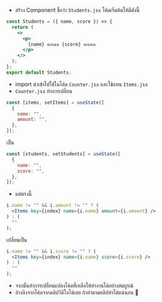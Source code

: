 - สร้าง Component ชื่อว่า `Students.jsx` โค้ดเริ่มต้นให้มีดังนี้

```jsx
const Students = ({ name, score }) => {
  return (
    <>
      <p>
        {name} คะแนน {score} คะแนน
      </p>
    </>
  );
};
export default Students;
```

- import นำเข้าไปใช้ในโค้ด `Counter.jsx` และใช้แทน `Items.jsx`
- `Counter.jsx` ทำการเปลี่ยน

```jsx
const [items, setItems] = useState([
  {
    name: "",
    amount: "",
  },
]);
```

เป็น

```jsx
const [students, setStudents] = useState([
  {
    name: "",
    score: "",
  },
]);
```

- แต่ตรงนี้

```jsx
i.name != "" && i.amount != "" ? (
  <Items key={index} name={i.name} amount={i.amount} />
) : (
  ""
);
```

เปลี่ยนเป็น

```jsx
i.name != "" && i.score != "" ? (
  <Items key={index} name={i.name} score={i.score} />
) : (
  ""
);
```

- จากนั้นทำการเปลี่ยนแปลงโค้ดที่เหลือให้ทำงานได้อย่างสมบูรณ์
- อ้างอิงจากโค้ดจากคลิปวิดีโอได้เลย ถ้าทำตามคลิปทำได้แน่นอน 🥳
